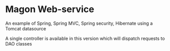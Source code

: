 Magon Web-service
=================

An example of Spring, Spring MVC, Spring security, Hibernate using a Tomcat datasource

A single controller is available in this version which will dispatch requests to DAO classes
